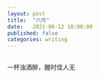 ```yaml
---
layout: post
title:  "六月"
date:   2021-06-12 10:00:00
published: false
categories: writing
---
```


##

一杯浊酒醉，醒时佳人无